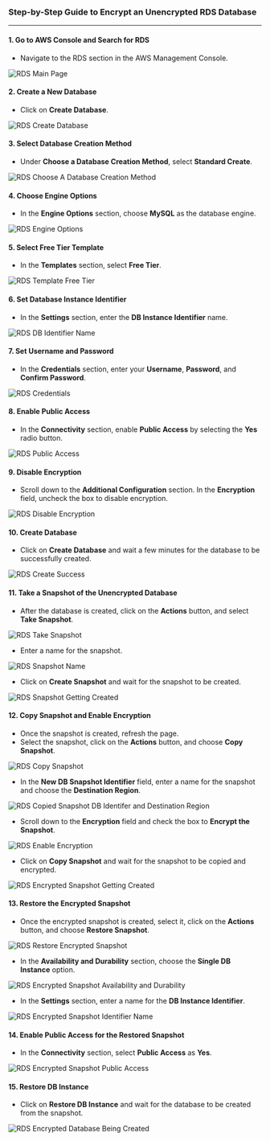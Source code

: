 ### Step-by-Step Guide to Encrypt an Unencrypted RDS Database
---
#### 1. Go to AWS Console and Search for RDS
- Navigate to the RDS section in the AWS Management Console.

![RDS Main Page](/docs/LAB%206%20RDS%20Data%20Encryption/img/rdsMainPage.png)


#### 2. Create a New Database
- Click on **Create Database**.

![RDS Create Database](/docs/LAB%206%20RDS%20Data%20Encryption/img/chooseADatabaseCreationMethod.png)


#### 3. Select Database Creation Method
- Under **Choose a Database Creation Method**, select **Standard Create**.

![RDS Choose A Database Creation Method](/docs/LAB%206%20RDS%20Data%20Encryption/img/chooseADatabaseCreationMethod.png)


#### 4. Choose Engine Options
- In the **Engine Options** section, choose **MySQL** as the database engine.

![RDS Engine Options](/docs/LAB%206%20RDS%20Data%20Encryption/img/engineOptionsMYSQL.png)


#### 5. Select Free Tier Template
- In the **Templates** section, select **Free Tier**.

![RDS Template Free Tier](/docs/LAB%206%20RDS%20Data%20Encryption/img/tempalteSectionFreeTier.png)


#### 6. Set Database Instance Identifier
- In the **Settings** section, enter the **DB Instance Identifier** name.

![RDS DB Identifier Name](/docs/LAB%206%20RDS%20Data%20Encryption/img/settingsDBIdentifierName.png)


#### 7. Set Username and Password
- In the **Credentials** section, enter your **Username**, **Password**, and **Confirm Password**.

![RDS Credentials](/docs/LAB%206%20RDS%20Data%20Encryption/img/credentialsUsernamePassword.png)


#### 8. Enable Public Access
- In the **Connectivity** section, enable **Public Access** by selecting the **Yes** radio button.

![RDS Public Access](/docs/LAB%206%20RDS%20Data%20Encryption/img/connectivityPublicAccess.png)


#### 9. Disable Encryption
- Scroll down to the **Additional Configuration** section. In the **Encryption** field, uncheck the box to disable encryption.

![RDS Disable Encryption](/docs/LAB%206%20RDS%20Data%20Encryption/img/additionalConfigurationDisableEncryption.png)


#### 10. Create Database
- Click on **Create Database** and wait a few minutes for the database to be successfully created.

![RDS Create Success](/docs/LAB%206%20RDS%20Data%20Encryption/img/rdsCreatedSuccessfully.png)


#### 11. Take a Snapshot of the Unencrypted Database
- After the database is created, click on the **Actions** button, and select **Take Snapshot**.

![RDS Take Snapshot](/docs/LAB%206%20RDS%20Data%20Encryption/img/actionsTakeSnapshots.png)

- Enter a name for the snapshot.

![RDS Snapshot Name](/docs/LAB%206%20RDS%20Data%20Encryption/img/snapshotPreferencesName.png)

- Click on **Create Snapshot** and wait for the snapshot to be created.

![RDS Snapshot Getting Created](/docs/LAB%206%20RDS%20Data%20Encryption/img/snapshotGettingCreated.png)


#### 12. Copy Snapshot and Enable Encryption
- Once the snapshot is created, refresh the page.
- Select the snapshot, click on the **Actions** button, and choose **Copy Snapshot**.

![RDS Copy Snapshot](/docs/LAB%206%20RDS%20Data%20Encryption/img/snapshotCopySnapshot.png)

- In the **New DB Snapshot Identifier** field, enter a name for the snapshot and choose the **Destination Region**.

![RDS Copied Snapshot DB Identifer and Destination Region](/docs/LAB%206%20RDS%20Data%20Encryption/img/settingsNewDBSnapshotIdentifier.png)

- Scroll down to the **Encryption** field and check the box to **Encrypt the Snapshot**.

![RDS Enable Encryption](/docs/LAB%206%20RDS%20Data%20Encryption/img/enableEncryption.png)

- Click on **Copy Snapshot** and wait for the snapshot to be copied and encrypted.

![RDS Encrypted Snapshot Getting Created](/docs/LAB%206%20RDS%20Data%20Encryption/img/snapshotGettingCopied.png)


#### 13. Restore the Encrypted Snapshot
- Once the encrypted snapshot is created, select it, click on the **Actions** button, and choose **Restore Snapshot**.

![RDS Restore Encrypted Snapshot](/docs/LAB%206%20RDS%20Data%20Encryption/img/restoreEncryptedSnapshot.png)

- In the **Availability and Durability** section, choose the **Single DB Instance** option.

![RDS Encrypted Snapshot Availability and Durability](/docs/LAB%206%20RDS%20Data%20Encryption/img/encryptedSnapshotAvailalbilityAndDurability.png)

- In the **Settings** section, enter a name for the **DB Instance Identifier**.

![RDS Encrypted Snapshot Identifier Name](/docs/LAB%206%20RDS%20Data%20Encryption/img/encryptedRestoredSnapshotIdentifierName.png)


#### 14. Enable Public Access for the Restored Snapshot
- In the **Connectivity** section, select **Public Access** as **Yes**.

![RDS Encrypted Snapshot Public Access](/docs/LAB%206%20RDS%20Data%20Encryption/img/connectivityPublicAccess.png)


#### 15. Restore DB Instance
- Click on **Restore DB Instance** and wait for the database to be created from the snapshot.

![RDS Encrypted Database Being Created](/docs/LAB%206%20RDS%20Data%20Encryption/img/encryptedDatabaseCreated.png)